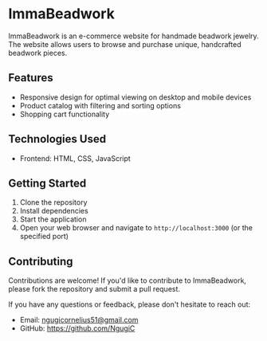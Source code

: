 # ImmaBeadwork

ImmaBeadwork is an e-commerce website for handmade beadwork jewelry. The website allows users to browse and purchase unique, handcrafted beadwork pieces.

## Features
* Responsive design for optimal viewing on desktop and mobile devices
* Product catalog with filtering and sorting options
* Shopping cart functionality 

## Technologies Used
* Frontend: HTML, CSS, JavaScript

## Getting Started
1. Clone the repository                                  
2. Install dependencies
3. Start the application
4. Open your web browser and navigate to `http://localhost:3000` (or the specified port)

## Contributing
Contributions are welcome! If you'd like to contribute to ImmaBeadwork, please fork the repository and submit a pull request.

          
If you have any questions or feedback, please don't hesitate to reach out:

* Email: ngugicornelius51@gmail.com
* GitHub: https://github.com/NgugiC

